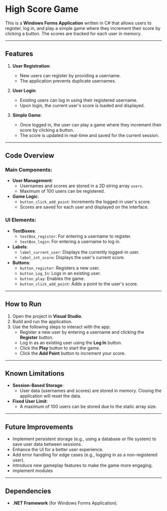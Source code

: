 # High Score Game

This is a **Windows Forms Application** written in C# that allows users to register, log in, and play a simple game where they increment their score by clicking a button. The scores are tracked for each user in memory.

---

## Features

1. **User Registration**:
   - New users can register by providing a username.
   - The application prevents duplicate usernames.

2. **User Login**:
   - Existing users can log in using their registered username.
   - Upon login, the current user's score is loaded and displayed.

3. **Simple Game**:
   - Once logged in, the user can play a game where they increment their score by clicking a button.
   - The score is updated in real-time and saved for the current session.

---

## Code Overview

### Main Components:
- **User Management**:
  - Usernames and scores are stored in a 2D string array `users`.
  - Maximum of 100 users can be registered.
- **Game Logic**:
  - `button_click_add_point`: Increments the logged-in user's score.
  - Scores are saved for each user and displayed on the interface.

### UI Elements:
- **TextBoxes**:
  - `textBox_register`: For entering a username to register.
  - `textBox_login`: For entering a username to log in.
- **Labels**:
  - `label_current_user`: Displays the currently logged-in user.
  - `label_int_score`: Displays the user's current score.
- **Buttons**:
  - `button_register`: Registers a new user.
  - `button_Log_In`: Logs in an existing user.
  - `button_play`: Enables the game.
  - `button_click_add_point`: Adds a point to the user's score.

---

## How to Run

1. Open the project in **Visual Studio**.
2. Build and run the application.
3. Use the following steps to interact with the app:
   - Register a new user by entering a username and clicking the **Register** button.
   - Log in as an existing user using the **Log In** button.
   - Click the **Play** button to start the game.
   - Click the **Add Point** button to increment your score.

---

## Known Limitations

- **Session-Based Storage**: 
  - User data (usernames and scores) are stored in memory. Closing the application will reset the data.
- **Fixed User Limit**:
  - A maximum of 100 users can be stored due to the static array size.

---

## Future Improvements

- Implement persistent storage (e.g., using a database or file system) to save user data between sessions.
- Enhance the UI for a better user experience.
- Add error handling for edge cases (e.g., logging in as a non-registered user).
- Introduce new gameplay features to make the game more engaging.
- implement modules

---

## Dependencies

- **.NET Framework** (for Windows Forms Application).

